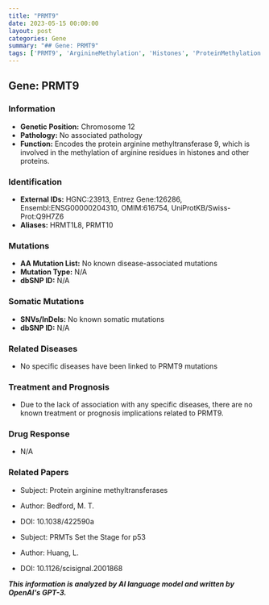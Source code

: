 ```yaml
---
title: "PRMT9"
date: 2023-05-15 00:00:00
layout: post
categories: Gene
summary: "## Gene: PRMT9"
tags: ['PRMT9', 'ArginineMethylation', 'Histones', 'ProteinMethylation', 'GeneticInformation', 'GeneFunction', 'RelatedDiseases', 'MedicalResearch']
---
```


## Gene: PRMT9

### Information

- **Genetic Position:** Chromosome 12
- **Pathology:** No associated pathology
- **Function:** Encodes the protein arginine methyltransferase 9, which is involved in the methylation of arginine residues in histones and other proteins.

### Identification

- **External IDs:** HGNC:23913, Entrez Gene:126286, Ensembl:ENSG00000204310, OMIM:616754, UniProtKB/Swiss-Prot:Q9H7Z6
- **Aliases:** HRMT1L8, PRMT10

### Mutations

- **AA Mutation List:** No known disease-associated mutations
- **Mutation Type:** N/A
- **dbSNP ID:** N/A

### Somatic Mutations

- **SNVs/InDels:** No known somatic mutations
- **dbSNP ID:** N/A

### Related Diseases

- No specific diseases have been linked to PRMT9 mutations

### Treatment and Prognosis

- Due to the lack of association with any specific diseases, there are no known treatment or prognosis implications related to PRMT9.

### Drug Response

- N/A

### Related Papers

- Subject: Protein arginine methyltransferases
- Author: Bedford, M. T.
- DOI: 10.1038/422590a

- Subject: PRMTs Set the Stage for p53
- Author: Huang, L.
- DOI: 10.1126/scisignal.2001868

**_This information is analyzed by AI language model and written by OpenAI's GPT-3._**